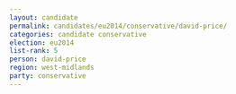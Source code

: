 ```yaml
---
layout: candidate
permalink: candidates/eu2014/conservative/david-price/
categories: candidate conservative
election: eu2014
list-rank: 5
person: david-price
region: west-midlands
party: conservative
---
```

